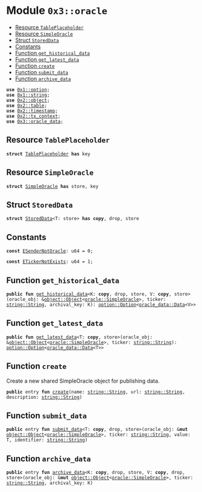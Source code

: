 
<a name="0x3_oracle"></a>

# Module `0x3::oracle`



-  [Resource `TablePlaceholder`](#0x3_oracle_TablePlaceholder)
-  [Resource `SimpleOracle`](#0x3_oracle_SimpleOracle)
-  [Struct `StoredData`](#0x3_oracle_StoredData)
-  [Constants](#@Constants_0)
-  [Function `get_historical_data`](#0x3_oracle_get_historical_data)
-  [Function `get_latest_data`](#0x3_oracle_get_latest_data)
-  [Function `create`](#0x3_oracle_create)
-  [Function `submit_data`](#0x3_oracle_submit_data)
-  [Function `archive_data`](#0x3_oracle_archive_data)


<pre><code><b>use</b> <a href="">0x1::option</a>;
<b>use</b> <a href="">0x1::string</a>;
<b>use</b> <a href="">0x2::object</a>;
<b>use</b> <a href="">0x2::table</a>;
<b>use</b> <a href="">0x2::timestamp</a>;
<b>use</b> <a href="">0x2::tx_context</a>;
<b>use</b> <a href="oracle_data.md#0x3_oracle_data">0x3::oracle_data</a>;
</code></pre>



<a name="0x3_oracle_TablePlaceholder"></a>

## Resource `TablePlaceholder`



<pre><code><b>struct</b> <a href="oracle.md#0x3_oracle_TablePlaceholder">TablePlaceholder</a> <b>has</b> key
</code></pre>



<a name="0x3_oracle_SimpleOracle"></a>

## Resource `SimpleOracle`



<pre><code><b>struct</b> <a href="oracle.md#0x3_oracle_SimpleOracle">SimpleOracle</a> <b>has</b> store, key
</code></pre>



<a name="0x3_oracle_StoredData"></a>

## Struct `StoredData`



<pre><code><b>struct</b> <a href="oracle.md#0x3_oracle_StoredData">StoredData</a>&lt;T: store&gt; <b>has</b> <b>copy</b>, drop, store
</code></pre>



<a name="@Constants_0"></a>

## Constants


<a name="0x3_oracle_ESenderNotOracle"></a>



<pre><code><b>const</b> <a href="oracle.md#0x3_oracle_ESenderNotOracle">ESenderNotOracle</a>: u64 = 0;
</code></pre>



<a name="0x3_oracle_ETickerNotExists"></a>



<pre><code><b>const</b> <a href="oracle.md#0x3_oracle_ETickerNotExists">ETickerNotExists</a>: u64 = 1;
</code></pre>



<a name="0x3_oracle_get_historical_data"></a>

## Function `get_historical_data`



<pre><code><b>public</b> <b>fun</b> <a href="oracle.md#0x3_oracle_get_historical_data">get_historical_data</a>&lt;K: <b>copy</b>, drop, store, V: <b>copy</b>, store&gt;(oracle_obj: &<a href="_Object">object::Object</a>&lt;<a href="oracle.md#0x3_oracle_SimpleOracle">oracle::SimpleOracle</a>&gt;, ticker: <a href="_String">string::String</a>, archival_key: K): <a href="_Option">option::Option</a>&lt;<a href="oracle_data.md#0x3_oracle_data_Data">oracle_data::Data</a>&lt;V&gt;&gt;
</code></pre>



<a name="0x3_oracle_get_latest_data"></a>

## Function `get_latest_data`



<pre><code><b>public</b> <b>fun</b> <a href="oracle.md#0x3_oracle_get_latest_data">get_latest_data</a>&lt;T: <b>copy</b>, store&gt;(oracle_obj: &<a href="_Object">object::Object</a>&lt;<a href="oracle.md#0x3_oracle_SimpleOracle">oracle::SimpleOracle</a>&gt;, ticker: <a href="_String">string::String</a>): <a href="_Option">option::Option</a>&lt;<a href="oracle_data.md#0x3_oracle_data_Data">oracle_data::Data</a>&lt;T&gt;&gt;
</code></pre>



<a name="0x3_oracle_create"></a>

## Function `create`

Create a new shared SimpleOracle object for publishing data.


<pre><code><b>public</b> entry <b>fun</b> <a href="oracle.md#0x3_oracle_create">create</a>(name: <a href="_String">string::String</a>, url: <a href="_String">string::String</a>, description: <a href="_String">string::String</a>)
</code></pre>



<a name="0x3_oracle_submit_data"></a>

## Function `submit_data`



<pre><code><b>public</b> entry <b>fun</b> <a href="oracle.md#0x3_oracle_submit_data">submit_data</a>&lt;T: <b>copy</b>, drop, store&gt;(oracle_obj: &<b>mut</b> <a href="_Object">object::Object</a>&lt;<a href="oracle.md#0x3_oracle_SimpleOracle">oracle::SimpleOracle</a>&gt;, ticker: <a href="_String">string::String</a>, value: T, identifier: <a href="_String">string::String</a>)
</code></pre>



<a name="0x3_oracle_archive_data"></a>

## Function `archive_data`



<pre><code><b>public</b> entry <b>fun</b> <a href="oracle.md#0x3_oracle_archive_data">archive_data</a>&lt;K: <b>copy</b>, drop, store, V: <b>copy</b>, drop, store&gt;(oracle_obj: &<b>mut</b> <a href="_Object">object::Object</a>&lt;<a href="oracle.md#0x3_oracle_SimpleOracle">oracle::SimpleOracle</a>&gt;, ticker: <a href="_String">string::String</a>, archival_key: K)
</code></pre>
